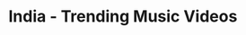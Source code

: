 <html lang="en">
<head>
<title>Trends</title>
</head>
<body>
<div id="catagoryname">
	<h1>India - Trending Music Videos</h1>
</div>
<div id="trending"></div>
<script  type='text/javascript' src='https://code.jquery.com/jquery-3.6.0.js'></script>
<script  type='text/javascript' src='dateformat.min.js'></script>
	
<script>
var maxVideos = 30;
   $(document).ready(function(){
  $.get(
    "https://www.googleapis.com/youtube/v3/videos",{
      part: 'snippet,statistics',
      chart: 'mostPopular',
      kind: 'youtube#videoListResponse',
      maxResults: maxVideos,
      regionCode: 'IN',
	  videoCategoryId: 10,
	  hl: "kn-IN",
      key: 'AIzaSyDOYHC18HA_vSAcs8a7yrxKiwBw1wLfAvk'},
      function(data){
        var output = '<table border=1><thead><tr><th>#</th><th>Thumb</th><th>Title</th><th>Views</th><th>Likes</th><th>Dislikes</th><th>Comments</th><th>Published On</th></tr></thead><tbody>';
        $.each(data.items, function(i, item){
          console.log(item);
	  vidId = item.id;
          videTitle = item.snippet.title;
          description = item.snippet.description;
          thumb = item.snippet.thumbnails.high.url;
          channelTitle = item.snippet.channelTitle;
          videoDate = item.snippet.publishedAt;
          Catagoryid = item.snippet.categoryId;
          cID = item.snippet.channelId;
	  views = numberWithCommas(item.statistics.viewCount);
	  likes = numberWithCommas(item.statistics.likeCount);
	  dislikes = numberWithCommas(item.statistics.dislikeCount);
	  comment = numberWithCommas(item.statistics.commentCount);
	  publishedAt = item.snippet.publishedAt;
	  publishedAt = $.format.date(publishedAt, "dd/MM/yyyy hh:mm:ss a");
	  var style = "";
	  if(videTitle.toLowerCase().includes("himesh"))
	    {
	  	style = "style='background: green;color: white;' ";
            }
	  videTitle = "<a target='_blank' href='https://www.youtube.com/watch?v="+vidId+"'>"+videTitle+"</a>";
          thumb  = "<img style='padding:2px;' src='"+item.snippet.thumbnails.default.url+"' width='120' height='90'/>" ;
          output += '<tr '+style+'><td>'+ ++i +'</td><td>'+thumb+'</td><td>'+videTitle+'</td><td>'+views+'</td><td>'+likes+'</td><td>'+dislikes+'</td><td>'+comment+'</td><td>'+publishedAt+'</td></tr>';
        })
		output += '</tbody></table>';
		$('#trending').append(output);
      }
    );
});

function numberWithCommas(x) {
    return x.toString().split('.')[0].length > 3 ? x.toString().substring(0,x.toString().split('.')[0].length-3).replace(/\B(?=(\d{2})+(?!\d))/g, ",") + "," + x.toString().substring(x.toString().split('.')[0].length-3): x.toString();
} 
</script>
</body>
</html>
